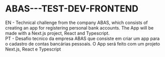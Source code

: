 # ABAS---TEST-DEV-FRONTEND
EN - Technical challenge from the company ABAS, which consists of creating an app for registering personal bank accounts. The App will be made with a Next.js project, React and Typescript.
<br/>
PT - Desafio tecnico da empresa ABAS que consiste em criar um app para o cadastro de contas bancárias pessoais.  O App será feito com um projeto Next.js, React e Typescript
